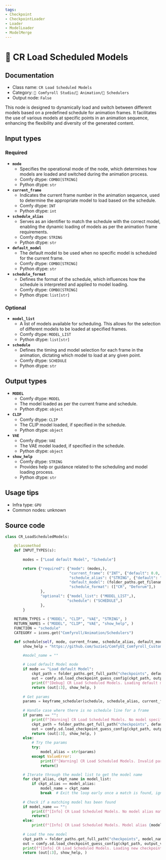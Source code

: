 ```yaml
---
tags:
- Checkpoint
- CheckpointLoader
- Loader
- ModelLoader
- ModelMerge
---
```


# 📑 CR Load Scheduled Models
## Documentation
- Class name: `CR Load Scheduled Models`
- Category: `🧩 Comfyroll Studio/🎥 Animation/📑 Schedulers`
- Output node: `False`

This node is designed to dynamically load and switch between different models based on a predefined schedule for animation frames. It facilitates the use of various models at specific points in an animation sequence, enhancing the flexibility and diversity of the generated content.
## Input types
### Required
- **`mode`**
    - Specifies the operational mode of the node, which determines how models are loaded and switched during the animation process.
    - Comfy dtype: `COMBO[STRING]`
    - Python dtype: `str`
- **`current_frame`**
    - Indicates the current frame number in the animation sequence, used to determine the appropriate model to load based on the schedule.
    - Comfy dtype: `INT`
    - Python dtype: `int`
- **`schedule_alias`**
    - Serves as an identifier to match the schedule with the correct model, enabling the dynamic loading of models as per the animation frame requirements.
    - Comfy dtype: `STRING`
    - Python dtype: `str`
- **`default_model`**
    - The default model to be used when no specific model is scheduled for the current frame.
    - Comfy dtype: `COMBO[STRING]`
    - Python dtype: `str`
- **`schedule_format`**
    - Defines the format of the schedule, which influences how the schedule is interpreted and applied to model loading.
    - Comfy dtype: `COMBO[STRING]`
    - Python dtype: `list[str]`
### Optional
- **`model_list`**
    - A list of models available for scheduling. This allows for the selection of different models to be loaded at specified frames.
    - Comfy dtype: `MODEL_LIST`
    - Python dtype: `list[str]`
- **`schedule`**
    - Defines the timing and model selection for each frame in the animation, dictating which model to load at any given point.
    - Comfy dtype: `SCHEDULE`
    - Python dtype: `str`
## Output types
- **`MODEL`**
    - Comfy dtype: `MODEL`
    - The model loaded as per the current frame and schedule.
    - Python dtype: `object`
- **`CLIP`**
    - Comfy dtype: `CLIP`
    - The CLIP model loaded, if specified in the schedule.
    - Python dtype: `object`
- **`VAE`**
    - Comfy dtype: `VAE`
    - The VAE model loaded, if specified in the schedule.
    - Python dtype: `object`
- **`show_help`**
    - Comfy dtype: `STRING`
    - Provides help or guidance related to the scheduling and model loading process.
    - Python dtype: `str`
## Usage tips
- Infra type: `GPU`
- Common nodes: unknown


## Source code
```python
class CR_LoadScheduledModels:

    @classmethod
    def INPUT_TYPES(s):
    
        modes = ["Load default Model", "Schedule"]

        return {"required": {"mode": (modes,),
                             "current_frame": ("INT", {"default": 0.0, "min": 0.0, "max": 9999.0, "step": 1.0,}),
                             "schedule_alias": ("STRING", {"default": "", "multiline": False}),
                             "default_model": (folder_paths.get_filename_list("checkpoints"), ), 
                             "schedule_format": (["CR", "Deforum"],)
                },
                "optional": {"model_list": ("MODEL_LIST",),
                            "schedule": ("SCHEDULE",) 
                },                
        }
 
    RETURN_TYPES = ("MODEL", "CLIP", "VAE", "STRING", )
    RETURN_NAMES = ("MODEL", "CLIP", "VAE", "show_help", )
    FUNCTION = "schedule"
    CATEGORY = icons.get("Comfyroll/Animation/Schedulers")

    def schedule(self, mode, current_frame, schedule_alias, default_model, schedule_format, model_list=None, schedule=None):
        show_help = "https://github.com/Suzie1/ComfyUI_Comfyroll_CustomNodes/wiki/Scheduler-Nodes#cr-load-scheduled-models"

        #model_name = ""
    
        # Load default Model mode
        if mode == "Load default Model":
            ckpt_path = folder_paths.get_full_path("checkpoints", default_model)
            out = comfy.sd.load_checkpoint_guess_config(ckpt_path, output_vae=True, output_clip=True, embedding_directory=folder_paths.get_folder_paths("embeddings"))
            print(f"[Debug] CR Load Scheduled Models. Loading default model.")    
            return (out[:3], show_help, )
        
        # Get params
        params = keyframe_scheduler(schedule, schedule_alias, current_frame)
        
        # Handle case where there is no schedule line for a frame 
        if params == "":
            print(f"[Warning] CR Load Scheduled Models. No model specified in schedule for frame {current_frame}. Using default model.")
            ckpt_path = folder_paths.get_full_path("checkpoints", default_model)
            out = comfy.sd.load_checkpoint_guess_config(ckpt_path, output_vae=True, output_clip=True, embedding_directory=folder_paths.get_folder_paths("embeddings"))
            return (out[:3], show_help, )
        else:
            # Try the params
            try:
                model_alias = str(params)
            except ValueError:
                print(f"[Warning] CR Load Scheduled Models. Invalid params: {params}")
                return()                    

        # Iterate through the model list to get the model name
        for ckpt_alias, ckpt_name in model_list:
            if ckpt_alias == model_alias:
                model_name = ckpt_name
                break  # Exit the loop early once a match is found, ignores any duplicate matches
                
        # Check if a matching model has been found        
        if model_name == "":
            print(f"[Info] CR Load Scheduled Models. No model alias match found for {model_alias}. Frame {current_frame} will produce an error.")
            return()
        else:
            print(f"[Info] CR Load Scheduled Models. Model alias {model_alias} matched to {model_name}")
        
        # Load the new model
        ckpt_path = folder_paths.get_full_path("checkpoints", model_name)
        out = comfy.sd.load_checkpoint_guess_config(ckpt_path, output_vae=True, output_clip=True, embedding_directory=folder_paths.get_folder_paths("embeddings"))
        print(f"[Info] CR Load Scheduled Models. Loading new checkpoint model {model_name}")
        return (out[:3], show_help, )

```
